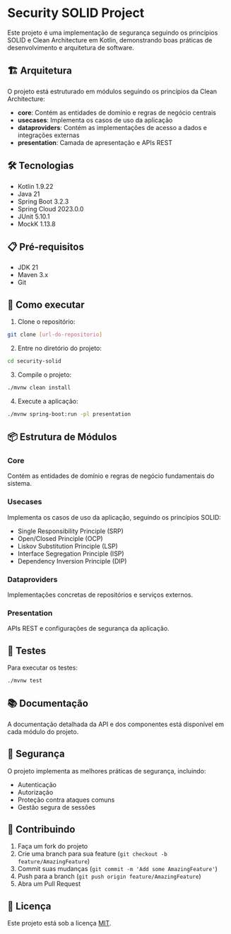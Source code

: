 # Security SOLID Project

Este projeto é uma implementação de segurança seguindo os princípios SOLID e Clean Architecture em Kotlin, demonstrando boas práticas de desenvolvimento e arquitetura de software.

## 🏗️ Arquitetura

O projeto está estruturado em módulos seguindo os princípios da Clean Architecture:

- **core**: Contém as entidades de domínio e regras de negócio centrais
- **usecases**: Implementa os casos de uso da aplicação
- **dataproviders**: Contém as implementações de acesso a dados e integrações externas
- **presentation**: Camada de apresentação e APIs REST

## 🛠️ Tecnologias

- Kotlin 1.9.22
- Java 21
- Spring Boot 3.2.3
- Spring Cloud 2023.0.0
- JUnit 5.10.1
- MockK 1.13.8

## 📋 Pré-requisitos

- JDK 21
- Maven 3.x
- Git

## 🚀 Como executar

1. Clone o repositório:
```bash
git clone [url-do-repositorio]
```

2. Entre no diretório do projeto:
```bash
cd security-solid
```

3. Compile o projeto:
```bash
./mvnw clean install
```

4. Execute a aplicação:
```bash
./mvnw spring-boot:run -pl presentation
```

## 📦 Estrutura de Módulos

### Core
Contém as entidades de domínio e regras de negócio fundamentais do sistema.

### Usecases
Implementa os casos de uso da aplicação, seguindo os princípios SOLID:
- Single Responsibility Principle (SRP)
- Open/Closed Principle (OCP)
- Liskov Substitution Principle (LSP)
- Interface Segregation Principle (ISP)
- Dependency Inversion Principle (DIP)

### Dataproviders
Implementações concretas de repositórios e serviços externos.

### Presentation
APIs REST e configurações de segurança da aplicação.

## 🧪 Testes

Para executar os testes:

```bash
./mvnw test
```

## 📚 Documentação

A documentação detalhada da API e dos componentes está disponível em cada módulo do projeto.

## 🔐 Segurança

O projeto implementa as melhores práticas de segurança, incluindo:
- Autenticação
- Autorização
- Proteção contra ataques comuns
- Gestão segura de sessões

## 🤝 Contribuindo

1. Faça um fork do projeto
2. Crie uma branch para sua feature (`git checkout -b feature/AmazingFeature`)
3. Commit suas mudanças (`git commit -m 'Add some AmazingFeature'`)
4. Push para a branch (`git push origin feature/AmazingFeature`)
5. Abra um Pull Request

## 📝 Licença

Este projeto está sob a licença [MIT](LICENSE). 